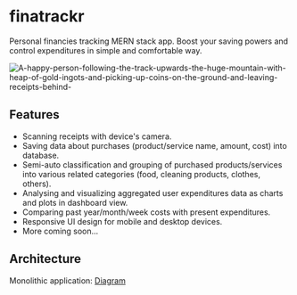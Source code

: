 # finatrackr
Personal financies tracking MERN stack app. Boost your saving powers and control expenditures in simple and comfortable way.

![A-happy-person-following-the-track-upwards-the-huge-mountain-with-heap-of-gold-ingots-and-picking-up-coins-on-the-ground-and-leaving-receipts-behind-](https://github.com/Matimateokol/finatrackr/assets/58779750/f8ed1d3f-0058-4f40-b98f-9d1914fb53c0)

## Features
* Scanning receipts with device's camera.
* Saving data about purchases (product/service name, amount, cost) into database.
* Semi-auto classification and grouping of purchased products/services into various related categories (food, cleaning products, clothes, others).
* Analysing and visualizing aggregated user expenditures data as charts and plots in dashboard view.
* Comparing past year/month/week costs with present expenditures.
* Responsive UI design for mobile and desktop devices.
* More coming soon...

## Architecture
Monolithic application:
[Diagram](https://drive.google.com/file/d/1pc2C6SKYMRV4gz1Sto6BdW65ORauacF5/view?usp=sharing)
